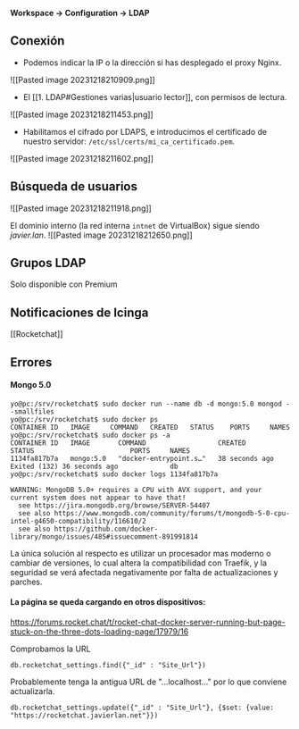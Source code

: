 
**Workspace -> Configuration -> LDAP**
## Conexión
- Podemos indicar la IP o la dirección si has desplegado el proxy Nginx. 

![[Pasted image 20231218210909.png]]

- El [[1. LDAP#Gestiones varias|usuario lector]], con permisos de lectura. 

![[Pasted image 20231218211453.png]]

- Habilitamos el cifrado por LDAPS, e introducimos el certificado de nuestro servidor: `/etc/ssl/certs/mi_ca_certificado.pem`. 

![[Pasted image 20231218211602.png]]

## Búsqueda de usuarios

![[Pasted image 20231218211918.png]]

El dominio interno (la red interna `intnet` de VirtualBox) sigue siendo *javier.lan*.
![[Pasted image 20231218212650.png]]

## Grupos LDAP

Solo disponible con Premium
## Notificaciones de Icinga

[[Rocketchat]]
## Errores 

#### Mongo 5.0
````
yo@pc:/srv/rocketchat$ sudo docker run --name db -d mongo:5.0 mongod --smallfiles
yo@pc:/srv/rocketchat$ sudo docker ps
CONTAINER ID   IMAGE     COMMAND   CREATED   STATUS    PORTS     NAMES
yo@pc:/srv/rocketchat$ sudo docker ps -a
CONTAINER ID   IMAGE       COMMAND                  CREATED          STATUS                        PORTS     NAMES
1134fa817b7a   mongo:5.0   "docker-entrypoint.s…"   38 seconds ago   Exited (132) 36 seconds ago             db
yo@pc:/srv/rocketchat$ sudo docker logs 1134fa817b7a

WARNING: MongoDB 5.0+ requires a CPU with AVX support, and your current system does not appear to have that!
  see https://jira.mongodb.org/browse/SERVER-54407
  see also https://www.mongodb.com/community/forums/t/mongodb-5-0-cpu-intel-g4650-compatibility/116610/2
  see also https://github.com/docker-library/mongo/issues/485#issuecomment-891991814
````

La única solución al respecto es utilizar un procesador mas moderno o cambiar de versiones, lo cual altera la compatibilidad con Traefik, y la seguridad se verá afectada negativamente por falta de actualizaciones y parches. 
#### La página se queda cargando en otros dispositivos:
https://forums.rocket.chat/t/rocket-chat-docker-server-running-but-page-stuck-on-the-three-dots-loading-page/17979/16

Comprobamos la URL
```
db.rocketchat_settings.find({"_id" : "Site_Url"})
```
Probablemente tenga la antigua URL de "...localhost..." por lo que conviene actualizarla. 
```
db.rocketchat_settings.update({"_id" : "Site_Url"}, {$set: {value: "https://rocketchat.javierlan.net"}})
```
